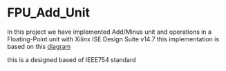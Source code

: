 # FPU_Add_Unit
In this project we have implemented Add/Minus unit and operations in a Floating-Point unit  with Xilinx ISE Design Suite v14.7
this implementation is based on this
[diagram](https://raw.githubusercontent.com/mohammadreza-babaeimosleh/FPU_Add_Unit/main/shape1.PNG)

this is a designed based of IEEE754 standard

